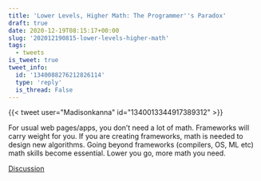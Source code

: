 ```yaml
---
title: 'Lower Levels, Higher Math: The Programmer''s Paradox'
draft: true
date: 2020-12-19T08:15:17+00:00
slug: '202012190815-lower-levels-higher-math'
tags:
  - tweets
is_tweet: true
tweet_info:
  id: '1340088276212826114'
  type: 'reply'
  is_thread: False
---
```




{{< tweet user="Madisonkanna" id="1340013344917389312" >}}

For usual web pages/apps, you don’t need a lot of math. Frameworks will carry weight for you. If you are creating frameworks, math is needed to design new algorithms. Going beyond frameworks (compilers, OS, ML etc) math skills become essential. Lower you go, more math you need.

[Discussion](https://x.com/sytelus/status/1340088276212826114)
